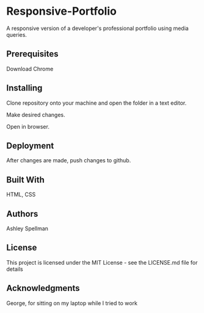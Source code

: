 # Responsive-Portfolio

A responsive version of a developer's professional portfolio using media queries.


## Prerequisites

Download Chrome


## Installing

Clone repository onto your machine and open the folder in a text editor.

Make desired changes.

Open in browser.


## Deployment

After changes are made, push changes to github.


## Built With

HTML, CSS


## Authors

Ashley Spellman


## License

This project is licensed under the MIT License - see the LICENSE.md file for details


## Acknowledgments

George, for sitting on my laptop while I tried to work


